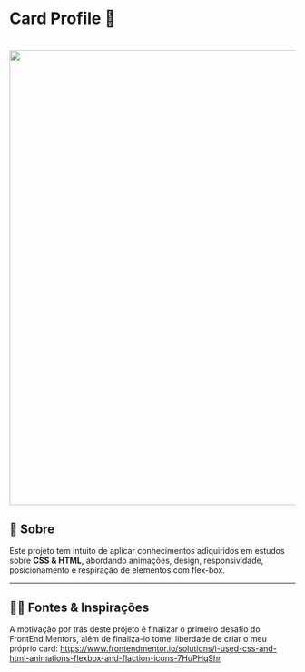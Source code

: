 

<h1>
  Card Profile 🎫
</h1>

<h1>
  <img src="Assets_for_readme/CardGif.gif" width="800">
</h1>

## 📔 Sobre

Este projeto tem intuito de aplicar conhecimentos adiquiridos em estudos sobre **CSS & HTML**, abordando animações, design, responsividade, posicionamento e respiração de elementos com flex-box.

----

## 👨‍🎓 Fontes & Inspirações

A motivação por trás deste projeto é finalizar o primeiro desafio do FrontEnd Mentors, além de finaliza-lo tomei liberdade de criar o meu próprio card: https://www.frontendmentor.io/solutions/i-used-css-and-html-animations-flexbox-and-flaction-icons-7HuPHq9hr
